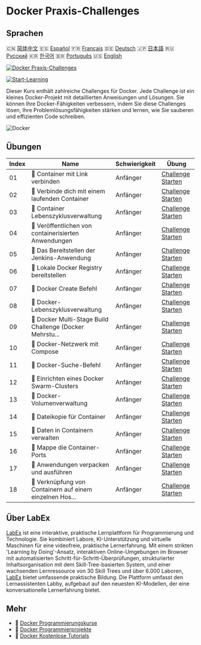# Docker Praxis-Challenges

## Sprachen

🇨🇳 [简体中文](README_zh.md) 🇪🇸 [Español](README_es.md) 🇫🇷 [Français](README_fr.md) 🇩🇪 [Deutsch](README_de.md) 🇯🇵 [日本語](README_ja.md) 🇷🇺 [Русский](README_ru.md) 🇰🇷 [한국어](README_ko.md) 🇧🇷 [Português](README_pt.md) 🇺🇸 [English](README.md) 

[![Docker Praxis-Challenges](https://cover-creator.labex.io/docker-practice-challenges.png?lang=de)](https://labex.io/de/courses/docker-practice-challenges)

[![Start-Learning](https://img.shields.io/badge/Start-Learning-whitesmoke?style=for-the-badge)](https://labex.io/de/courses/docker-practice-challenges)

Dieser Kurs enthält zahlreiche Challenges für Docker. Jede Challenge ist ein kleines Docker-Projekt mit detaillierten Anweisungen und Lösungen. Sie können Ihre Docker-Fähigkeiten verbessern, indem Sie diese Challenges lösen, Ihre Problemlösungsfähigkeiten stärken und lernen, wie Sie sauberen und effizienten Code schreiben.

![Docker](https://img.shields.io/badge/Docker-whitesmoke?style=for-the-badge&logo=docker)


## Übungen

|   Index | Name                                                      | Schwierigkeit   | Übung                                                                                                                                                         |
|---------|-----------------------------------------------------------|-----------------|---------------------------------------------------------------------------------------------------------------------------------------------------------------|
|      01 | 🎯  Container mit Link verbinden                          | Anfänger        | <a target='_blank' href='https://labex.io/de/labs/docker-connect-containers-with-link-49351?course=docker-practice-challenges'>Challenge Starten</a>          |
|      02 | 🎯  Verbinde dich mit einem laufenden Container           | Anfänger        | <a target='_blank' href='https://labex.io/de/labs/docker-connect-to-running-container-15812?course=docker-practice-challenges'>Challenge Starten</a>          |
|      03 | 🎯  Container Lebenszyklusverwaltung                      | Anfänger        | <a target='_blank' href='https://labex.io/de/labs/docker-container-lifecycle-management-7767?course=docker-practice-challenges'>Challenge Starten</a>         |
|      04 | 🎯  Veröffentlichen von containerisierten Anwendungen     | Anfänger        | <a target='_blank' href='https://labex.io/de/labs/docker-deploy-containerized-applications-16240?course=docker-practice-challenges'>Challenge Starten</a>     |
|      05 | 🎯  Das Bereitstellen der Jenkins-Anwendung               | Anfänger        | <a target='_blank' href='https://labex.io/de/labs/docker-deploying-jenkins-application-18264?course=docker-practice-challenges'>Challenge Starten</a>         |
|      06 | 🎯  Lokale Docker Registry bereitstellen                  | Anfänger        | <a target='_blank' href='https://labex.io/de/labs/docker-deploying-local-docker-registry-17804?course=docker-practice-challenges'>Challenge Starten</a>       |
|      07 | 🎯  Docker Create Befehl                                  | Anfänger        | <a target='_blank' href='https://labex.io/de/labs/docker-docker-create-command-15817?course=docker-practice-challenges'>Challenge Starten</a>                 |
|      08 | 🎯  Docker-Lebenszyklusverwaltung                         | Anfänger        | <a target='_blank' href='https://labex.io/de/labs/docker-docker-lifecycle-management-16232?course=docker-practice-challenges'>Challenge Starten</a>           |
|      09 | 🎯  Docker Multi-Stage Build Challenge (Docker Mehrstu... | Anfänger        | <a target='_blank' href='https://labex.io/de/labs/docker-docker-multi-stage-build-challenge-15810?course=docker-practice-challenges'>Challenge Starten</a>    |
|      10 | 🎯  Docker-Netzwerk mit Compose                           | Anfänger        | <a target='_blank' href='https://labex.io/de/labs/docker-docker-network-with-compose-15003?course=docker-practice-challenges'>Challenge Starten</a>           |
|      11 | 🎯  Docker-Suche-Befehl                                   | Anfänger        | <a target='_blank' href='https://labex.io/de/labs/docker-docker-search-command-16016?course=docker-practice-challenges'>Challenge Starten</a>                 |
|      12 | 🎯  Einrichten eines Docker Swarm-Clusters                | Anfänger        | <a target='_blank' href='https://labex.io/de/labs/docker-setting-up-docker-swarm-cluster-22289?course=docker-practice-challenges'>Challenge Starten</a>       |
|      13 | 🎯  Docker-Volumenverwaltung                              | Anfänger        | <a target='_blank' href='https://labex.io/de/labs/docker-docker-volume-management-7769?course=docker-practice-challenges'>Challenge Starten</a>               |
|      14 | 🎯  Dateikopie für Container                              | Anfänger        | <a target='_blank' href='https://labex.io/de/labs/docker-file-copy-for-containers-15813?course=docker-practice-challenges'>Challenge Starten</a>              |
|      15 | 🎯  Daten in Containern verwalten                         | Anfänger        | <a target='_blank' href='https://labex.io/de/labs/docker-manage-data-in-containers-15896?course=docker-practice-challenges'>Challenge Starten</a>             |
|      16 | 🎯  Mappe die Container-Ports                             | Anfänger        | <a target='_blank' href='https://labex.io/de/labs/docker-map-the-container-ports-16309?course=docker-practice-challenges'>Challenge Starten</a>               |
|      17 | 🎯  Anwendungen verpacken und ausführen                   | Anfänger        | <a target='_blank' href='https://labex.io/de/labs/docker-package-and-run-applications-16242?course=docker-practice-challenges'>Challenge Starten</a>          |
|      18 | 🎯  Verknüpfung von Containern auf einem einzelnen Hos... | Anfänger        | <a target='_blank' href='https://labex.io/de/labs/docker-single-host-container-interconnection-18452?course=docker-practice-challenges'>Challenge Starten</a> |

## Über LabEx

[LabEx](https://labex.io) ist eine interaktive, praktische Lernplattform für Programmierung und Technologie. Sie kombiniert Labore, KI-Unterstützung und virtuelle Maschinen für eine videofreie, praktische Lernerfahrung. Mit einem strikten 'Learning by Doing'-Ansatz, interaktiven Online-Umgebungen im Browser mit automatisierten Schritt-für-Schritt-Überprüfungen, strukturierter Inhaltsorganisation mit dem Skill-Tree-basierten System, und einer wachsenden Lernressource von 30 Skill Trees und über 6.000 Laboren, [LabEx](https://labex.io) bietet umfassende praktische Bildung. Die Plattform umfasst den Lernassistenten Labby, aufgebaut auf den neuesten KI-Modellen, der eine konversationelle Lernerfahrung bietet.

## Mehr

- 🔗 [Docker Programmierungskurse](https://github.com/labex-labs/awesome-programming-courses)
- 🔗 [Docker Programmierprojekte](https://github.com/labex-labs/awesome-programming-projects)
- 🔗 [Docker Kostenlose Tutorials](https://github.com/labex-labs/docker-free-tutorials)

